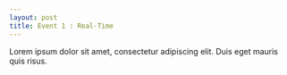 ```yaml
---
layout: post
title: Event 1 : Real-Time
---
```

Lorem ipsum dolor sit amet, consectetur adipiscing elit. Duis eget mauris quis risus.